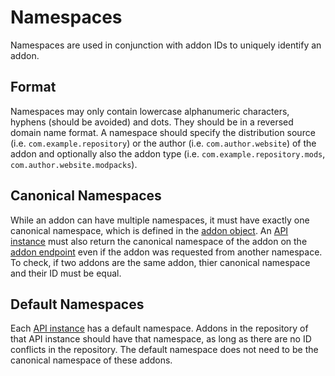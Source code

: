 # Namespaces

Namespaces are used in conjunction with addon IDs to uniquely identify an addon.

## Format

Namespaces may only contain lowercase alphanumeric characters, hyphens (should be avoided) and dots. 
They should be in a reversed domain name format. A namespace should specify the distribution source
(i.e. `com.example.repository`) or the author (i.e. `com.author.website`) of the addon and 
optionally also the addon type (i.e. `com.example.repository.mods`, `com.author.website.modpacks`).

## Canonical Namespaces

While an addon can have multiple namespaces, it must have exactly one canonical
namespace, which is defined in the [addon object](../schema/addon.md#namespace).
An [API instance](../api/README.md) must also return the canonical namespace of 
the addon on the [addon endpoint](../api/README.md#get-base-urlv1addonsnamespaceaddon)
even if the addon was requested from another namespace. To check, if two addons
are the same addon, thier canonical namespace and their ID must be equal.

## Default Namespaces

Each [API instance](../api/README.md) has a default namespace. Addons in the 
repository of that API instance should have that namespace, as long as there
are no ID conflicts in the repository. The default namespace does not need
to be the canonical namespace of these addons. 